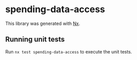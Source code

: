 # spending-data-access

This library was generated with [Nx](https://nx.dev).

## Running unit tests

Run `nx test spending-data-access` to execute the unit tests.

